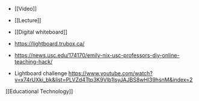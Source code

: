   - [[Video]]
  - [[Lecture]]
  - [[Digital whiteboard]]

  - https://lightboard.trubox.ca/
  - https://news.usc.edu/174170/emily-nix-usc-professors-diy-online-teaching-hack/
  - Lightboard challenge
    https://www.youtube.com/watch?v=x74rUXki_bk&list=PLVZd4Ttp3K9Vlb1lsyJAJBS8wHl39hsnM&index=2

[[Educational Technology]]